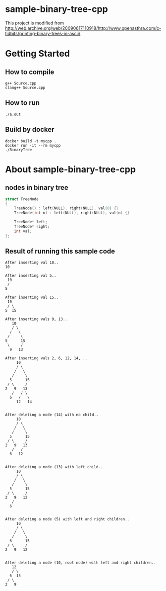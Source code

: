 # sample-binary-tree-cpp

This project is modified from http://web.archive.org/web/20090617110918/http://www.openasthra.com/c-tidbits/printing-binary-trees-in-ascii/

# Getting Started
## How to compile
```
g++ Source.cpp
clang++ Source.cpp 
```

## How to run
```
./a.out
```

## Build by docker
```
docker build -t mycpp .
docker run -it --rm mycpp
./BinaryTree
```

# About sample-binary-tree-cpp
## nodes in binary tree  
```cpp
struct TreeNode
{
    TreeNode() : left(NULL), right(NULL), val(0) {}
    TreeNode(int n) : left(NULL), right(NULL), val(n) {}

    TreeNode* left;
    TreeNode* right;
    int val;
};
```

## Result of running this sample code
```
After inserting val 10..
10

After inserting val 5..
 10
 /
5

After inserting val 15..
 10
 / \
5  15

After inserting vals 9, 13..
   10
   / \
  /   \
 /     \
5      15
 \     /
  9   13

After inserting vals 2, 6, 12, 14, ..
     10
     / \
    /   \
   /     \
  5      15
 / \     /
2   9   13
   /   / \
  6   /   \
     12   14


After deleting a node (14) with no child..
     10
     / \
    /   \
   /     \
  5      15
 / \     /
2   9   13
   /   /
  6   12


After deleting a node (13) with left child..
     10
     / \
    /   \
   /     \
  5      15
 / \     /
2   9   12
   /
  6


After deleting a node (5) with left and right children..
     10
     / \
    /   \
   /     \
  6      15
 / \     /
2   9   12


After deleting a node (10, root node) with left and right children..
   12
   / \
  6  15
 / \
2   9
```
